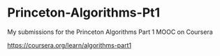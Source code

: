 # Princeton-Algorithms-Pt1

My submissions for the Princeton Algorithms Part 1 MOOC on Coursera

https://coursera.org/learn/algorithms-part1
